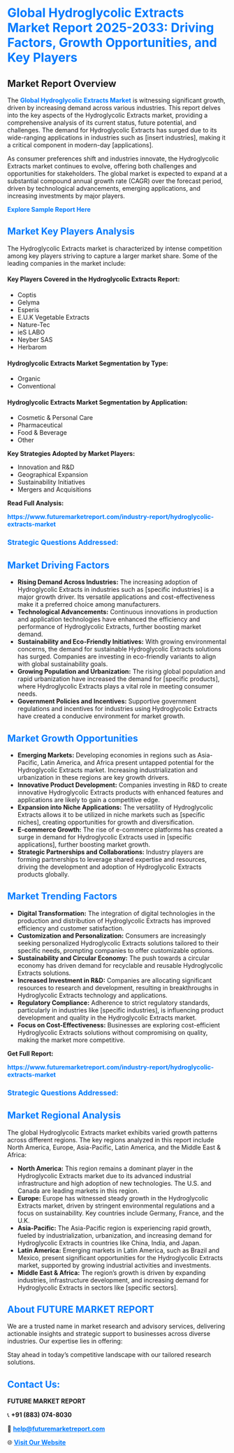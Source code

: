 <h1 style="color: #007BFF;">Global Hydroglycolic Extracts Market Report 2025-2033: Driving Factors, Growth Opportunities, and Key Players</h1>

<section id="overview">
<h2>Market Report Overview</h2>
<p>The <a href="https://www.futuremarketreport.com/industry-report/hydroglycolic-extracts-market" style="color: #007BFF; text-decoration: none;"><strong>Global Hydroglycolic Extracts Market</strong></a> is witnessing significant growth, driven by increasing demand across various industries. This report delves into the key aspects of the Hydroglycolic Extracts market, providing a comprehensive analysis of its current status, future potential, and challenges. The demand for Hydroglycolic Extracts has surged due to its wide-ranging applications in industries such as [insert industries], making it a critical component in modern-day [applications].</p>
<p>As consumer preferences shift and industries innovate, the Hydroglycolic Extracts market continues to evolve, offering both challenges and opportunities for stakeholders. The global market is expected to expand at a substantial compound annual growth rate (CAGR) over the forecast period, driven by technological advancements, emerging applications, and increasing investments by major players.</p>
</section>

<section id="overview">
<p><a href="https://www.futuremarketreport.com/request-sample/reportId=114241" style="color: #007BFF; text-decoration: none;"><strong>Explore Sample Report Here</strong></a></p>
</section>

<section id="key-players">
<h2 style="color: #007BFF;">Market Key Players Analysis</h2>
<p>The Hydroglycolic Extracts market is characterized by intense competition among key players striving to capture a larger market share. Some of the leading companies in the market include:</p>
<h4>Key Players Covered in the Hydroglycolic Extracts Report:</h4>
<ul><li>Coptis</li><li>Gelyma</li><li>Esperis</li><li>E.U.K Vegetable Extracts</li><li>Nature-Tec</li><li>ieS LABO</li><li>Neyber SAS</li><li>Herbarom</li></ul>
<h4>Hydroglycolic Extracts Market Segmentation by Type:</h4>
<ul><li>Organic</li><li>Conventional</li></ul>

<h4>Hydroglycolic Extracts Market Segmentation by Application:</h4>
<ul><li>Cosmetic &amp; Personal Care</li><li>Pharmaceutical</li><li>Food &amp; Beverage</li><li>Other</li></ul>
<p><strong>Key Strategies Adopted by Market Players:</strong></p>
<ul>
<li>Innovation and R&D</li>
<li>Geographical Expansion</li>
<li>Sustainability Initiatives</li>
<li>Mergers and Acquisitions</li>
</ul>
</section>

<section>
<p><strong>Read Full Analysis: </strong></p><a href="https://www.futuremarketreport.com/industry-report/hydroglycolic-extracts-market" style="color: #007BFF; text-decoration: none;"><strong>https://www.futuremarketreport.com/industry-report/hydroglycolic-extracts-market</strong></a>
<h3 style="color: #007BFF;">Strategic Questions Addressed:</h3>
</section>

<section id="driving-factors">
<h2 style="color: #007BFF;">Market Driving Factors</h2>
<ul>
<li><strong>Rising Demand Across Industries:</strong> The increasing adoption of Hydroglycolic Extracts in industries such as [specific industries] is a major growth driver. Its versatile applications and cost-effectiveness make it a preferred choice among manufacturers.</li>
<li><strong>Technological Advancements:</strong> Continuous innovations in production and application technologies have enhanced the efficiency and performance of Hydroglycolic Extracts, further boosting market demand.</li>
<li><strong>Sustainability and Eco-Friendly Initiatives:</strong> With growing environmental concerns, the demand for sustainable Hydroglycolic Extracts solutions has surged. Companies are investing in eco-friendly variants to align with global sustainability goals.</li>
<li><strong>Growing Population and Urbanization:</strong> The rising global population and rapid urbanization have increased the demand for [specific products], where Hydroglycolic Extracts plays a vital role in meeting consumer needs.</li>
<li><strong>Government Policies and Incentives:</strong> Supportive government regulations and incentives for industries using Hydroglycolic Extracts have created a conducive environment for market growth.</li>
</ul>
</section>

<section id="growth-opportunities">
<h2 style="color: #007BFF;">Market Growth Opportunities</h2>
<ul>
<li><strong>Emerging Markets:</strong> Developing economies in regions such as Asia-Pacific, Latin America, and Africa present untapped potential for the Hydroglycolic Extracts market. Increasing industrialization and urbanization in these regions are key growth drivers.</li>
<li><strong>Innovative Product Development:</strong> Companies investing in R&D to create innovative Hydroglycolic Extracts products with enhanced features and applications are likely to gain a competitive edge.</li>
<li><strong>Expansion into Niche Applications:</strong> The versatility of Hydroglycolic Extracts allows it to be utilized in niche markets such as [specific niches], creating opportunities for growth and diversification.</li>
<li><strong>E-commerce Growth:</strong> The rise of e-commerce platforms has created a surge in demand for Hydroglycolic Extracts used in [specific applications], further boosting market growth.</li>
<li><strong>Strategic Partnerships and Collaborations:</strong> Industry players are forming partnerships to leverage shared expertise and resources, driving the development and adoption of Hydroglycolic Extracts products globally.</li>
</ul>
</section>

<section id="trending-factors">
<h2 style="color: #007BFF;">Market Trending Factors</h2>
<ul>
<li><strong>Digital Transformation:</strong> The integration of digital technologies in the production and distribution of Hydroglycolic Extracts has improved efficiency and customer satisfaction.</li>
<li><strong>Customization and Personalization:</strong> Consumers are increasingly seeking personalized Hydroglycolic Extracts solutions tailored to their specific needs, prompting companies to offer customizable options.</li>
<li><strong>Sustainability and Circular Economy:</strong> The push towards a circular economy has driven demand for recyclable and reusable Hydroglycolic Extracts solutions.</li>
<li><strong>Increased Investment in R&D:</strong> Companies are allocating significant resources to research and development, resulting in breakthroughs in Hydroglycolic Extracts technology and applications.</li>
<li><strong>Regulatory Compliance:</strong> Adherence to strict regulatory standards, particularly in industries like [specific industries], is influencing product development and quality in the Hydroglycolic Extracts market.</li>
<li><strong>Focus on Cost-Effectiveness:</strong> Businesses are exploring cost-efficient Hydroglycolic Extracts solutions without compromising on quality, making the market more competitive.</li>
</ul>
</section>

<section>
<p><strong>Get Full Report: </strong></p><a href="https://www.futuremarketreport.com/industry-report/hydroglycolic-extracts-market" style="color: #007BFF; text-decoration: none;"><strong>https://www.futuremarketreport.com/industry-report/hydroglycolic-extracts-market</strong></a>
<h3 style="color: #007BFF;">Strategic Questions Addressed:</h3>
</section>


<section id="regional-analysis">
<h2 style="color: #007BFF;">Market Regional Analysis</h2>
<p>The global Hydroglycolic Extracts market exhibits varied growth patterns across different regions. The key regions analyzed in this report include North America, Europe, Asia-Pacific, Latin America, and the Middle East & Africa:</p>
<ul>
<li><strong>North America:</strong> This region remains a dominant player in the Hydroglycolic Extracts market due to its advanced industrial infrastructure and high adoption of new technologies. The U.S. and Canada are leading markets in this region.</li>
<li><strong>Europe:</strong> Europe has witnessed steady growth in the Hydroglycolic Extracts market, driven by stringent environmental regulations and a focus on sustainability. Key countries include Germany, France, and the U.K.</li>
<li><strong>Asia-Pacific:</strong> The Asia-Pacific region is experiencing rapid growth, fueled by industrialization, urbanization, and increasing demand for Hydroglycolic Extracts in countries like China, India, and Japan.</li>
<li><strong>Latin America:</strong> Emerging markets in Latin America, such as Brazil and Mexico, present significant opportunities for the Hydroglycolic Extracts market, supported by growing industrial activities and investments.</li>
<li><strong>Middle East & Africa:</strong> The region’s growth is driven by expanding industries, infrastructure development, and increasing demand for Hydroglycolic Extracts in sectors like [specific sectors].</li>
</ul>
</section>

<footer>
<h2 style="color: #007BFF;">About FUTURE MARKET REPORT</h2>
<p>We are a trusted name in market research and advisory services, delivering actionable insights and strategic support to businesses across diverse industries. Our expertise lies in offering:</p>

<p>Stay ahead in today’s competitive landscape with our tailored research solutions.</p>

<h2 style="color: #007BFF;">Contact Us:</h2>
<p><strong>FUTURE MARKET REPORT</strong></p>
<p>📞 <strong>+91 (883) 074-8030</strong></p>
<p>📧 <strong><a href="mailto:help@futuremarketreport.com" style="color: #007BFF;">help@futuremarketreport.com</a></strong></p>
<p>🌐 <strong><a href="https://www.futuremarketreport.com/" style="color: #007BFF;">Visit Our Website</a></strong></p>
</footer>
